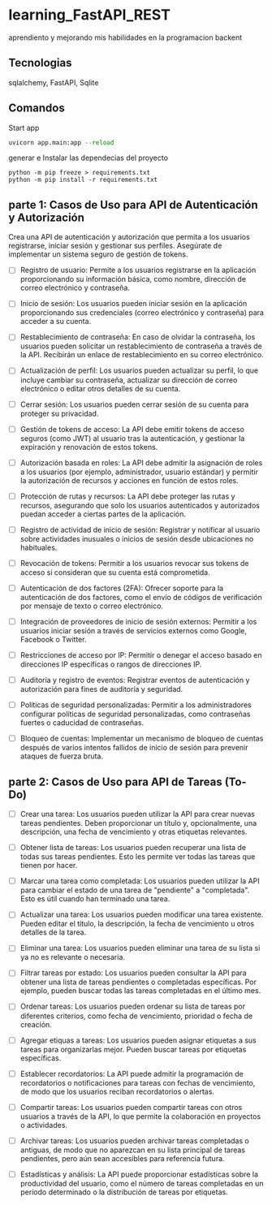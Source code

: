 # learning_FastAPI_REST
 aprendiento y mejorando mis habilidades en la programacion backent

## Tecnologias
 sqlalchemy, FastAPI, Sqlite

## Comandos
 Start app
  ~~~python
  uvicorn app.main:app --reload
  ~~~
 generar e Instalar las dependecias del proyecto
  ~~~
  python -m pip freeze > requirements.txt
  python -m pip install -r requirements.txt
  ~~~
  

## parte 1: Casos de Uso para API de Autenticación y Autorización
 Crea una API de autenticación y autorización que permita a los usuarios registrarse, iniciar sesión y gestionar sus perfiles. Asegúrate de implementar un sistema seguro de gestión de tokens.

- [ ] Registro de usuario: Permite a los usuarios registrarse en la aplicación proporcionando su información básica, como nombre, dirección de correo electrónico y contraseña.

- [ ] Inicio de sesión: Los usuarios pueden iniciar sesión en la aplicación proporcionando sus credenciales (correo electrónico y contraseña) para acceder a su cuenta.

- [ ] Restablecimiento de contraseña: En caso de olvidar la contraseña, los usuarios pueden solicitar un restablecimiento de contraseña a través de la API. Recibirán un enlace de restablecimiento en su correo electrónico.

- [ ] Actualización de perfil: Los usuarios pueden actualizar su perfil, lo que incluye cambiar su contraseña, actualizar su dirección de correo electrónico o editar otros detalles de su cuenta.

- [ ] Cerrar sesión: Los usuarios pueden cerrar sesión de su cuenta para proteger su privacidad.

- [ ] Gestión de tokens de acceso: La API debe emitir tokens de acceso seguros (como JWT) al usuario tras la autenticación, y gestionar la expiración y renovación de estos tokens.

- [ ] Autorización basada en roles: La API debe admitir la asignación de roles a los usuarios (por ejemplo, administrador, usuario estándar) y permitir la autorización de recursos y acciones en función de estos roles.

- [ ] Protección de rutas y recursos: La API debe proteger las rutas y recursos, asegurando que solo los usuarios autenticados y autorizados puedan acceder a ciertas partes de la aplicación.

- [ ] Registro de actividad de inicio de sesión: Registrar y notificar al usuario sobre actividades inusuales o inicios de sesión desde ubicaciones no habituales.

- [ ] Revocación de tokens: Permitir a los usuarios revocar sus tokens de acceso si consideran que su cuenta está comprometida.

- [ ] Autenticación de dos factores (2FA): Ofrecer soporte para la autenticación de dos factores, como el envío de códigos de verificación por mensaje de texto o correo electrónico.

- [ ] Integración de proveedores de inicio de sesión externos: Permitir a los usuarios iniciar sesión a través de servicios externos como Google, Facebook o Twitter.

- [ ] Restricciones de acceso por IP: Permitir o denegar el acceso basado en direcciones IP específicas o rangos de direcciones IP.

- [ ] Auditoría y registro de eventos: Registrar eventos de autenticación y autorización para fines de auditoría y seguridad.

- [ ] Políticas de seguridad personalizadas: Permitir a los administradores configurar políticas de seguridad personalizadas, como contraseñas fuertes o caducidad de contraseñas.

- [ ] Bloqueo de cuentas: Implementar un mecanismo de bloqueo de cuentas después de varios intentos fallidos de inicio de sesión para prevenir ataques de fuerza bruta.

## parte 2: Casos de Uso para API de Tareas (To-Do)

- [ ] Crear una tarea: Los usuarios pueden utilizar la API para crear nuevas tareas pendientes. Deben proporcionar un título y, opcionalmente, una descripción, una fecha de vencimiento y otras etiquetas relevantes.

- [ ] Obtener lista de tareas: Los usuarios pueden recuperar una lista de todas sus tareas pendientes. Esto les permite ver todas las tareas que tienen por hacer.

- [ ] Marcar una tarea como completada: Los usuarios pueden utilizar la API para cambiar el estado de una tarea de "pendiente" a "completada". Esto es útil cuando han terminado una tarea.

- [ ] Actualizar una tarea: Los usuarios pueden modificar una tarea existente. Pueden editar el título, la descripción, la fecha de vencimiento u otros detalles de la tarea.

- [ ] Eliminar una tarea: Los usuarios pueden eliminar una tarea de su lista si ya no es relevante o necesaria.

- [ ] Filtrar tareas por estado: Los usuarios pueden consultar la API para obtener una lista de tareas pendientes o completadas específicas. Por ejemplo, pueden buscar todas las tareas completadas en el último mes.

- [ ] Ordenar tareas: Los usuarios pueden ordenar su lista de tareas por diferentes criterios, como fecha de vencimiento, prioridad o fecha de creación.

- [ ] Agregar etiquas a tareas: Los usuarios pueden asignar etiquetas a sus tareas para organizarlas mejor. Pueden buscar tareas por etiquetas específicas.

- [ ] Establecer recordatorios: La API puede admitir la programación de recordatorios o notificaciones para tareas con fechas de vencimiento, de modo que los usuarios reciban recordatorios o alertas.

- [ ] Compartir tareas: Los usuarios pueden compartir tareas con otros usuarios a través de la API, lo que permite la colaboración en proyectos o actividades.

- [ ] Archivar tareas: Los usuarios pueden archivar tareas completadas o antiguas, de modo que no aparezcan en su lista principal de tareas pendientes, pero aún sean accesibles para referencia futura.

- [ ] Estadísticas y análisis: La API puede proporcionar estadísticas sobre la productividad del usuario, como el número de tareas completadas en un período determinado o la distribución de tareas por etiquetas.
